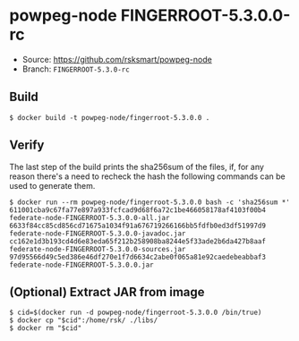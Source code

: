 # powpeg-node FINGERROOT-5.3.0.0-rc

* Source: https://github.com/rsksmart/powpeg-node
* Branch: `FINGERROOT-5.3.0-rc`

## Build

```
$ docker build -t powpeg-node/fingerroot-5.3.0.0 .
```

## Verify

The last step of the build prints the sha256sum of the files, if, for any reason there's a need to recheck the hash the following commands can be used to generate them.

```
$ docker run --rm powpeg-node/fingerroot-5.3.0.0 bash -c 'sha256sum *'
611001cba9c67fa77e897a933fcfcad9d68f6a72c1be466058178af4103f00b4  federate-node-FINGERROOT-5.3.0.0-all.jar
6633f84cc85cd856cd71675a1034f91a676719266166bb5fdfb0ed3df51997d9  federate-node-FINGERROOT-5.3.0.0-javadoc.jar
cc162e1d3b193cd4d6e83eda65f212b258908ba8244e5f33ade2b6da427b8aaf  federate-node-FINGERROOT-5.3.0.0-sources.jar
97d95566d49c5ed386e46df270e1f7d6634c2abe0f065a81e92caedebeabbaf3  federate-node-FINGERROOT-5.3.0.0.jar
```

## (Optional) Extract JAR from image

```
$ cid=$(docker run -d powpeg-node/fingerroot-5.3.0.0 /bin/true)
$ docker cp "$cid":/home/rsk/ ./libs/
$ docker rm "$cid"
```
